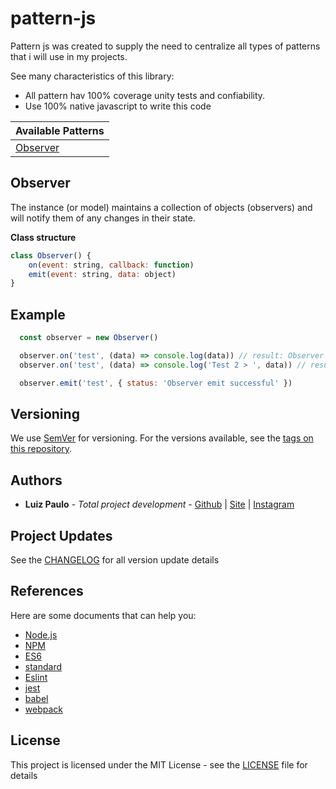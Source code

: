 # pattern-js

Pattern js was created to supply the need to centralize all types of patterns that i will use in my projects.

See many characteristics of this library:
- All pattern hav 100% coverage unity tests and confiability.
- Use 100% native javascript to write this code

| Available Patterns   |
|----------------------|
| [Observer](Observer) |

## Observer
The instance (or model) maintains a collection of objects (observers) and will notify them of any changes in their state.

**Class structure**
```js
class Observer() {
    on(event: string, callback: function)
    emit(event: string, data: object)
}
```

## Example

```js
  const observer = new Observer()

  observer.on('test', (data) => console.log(data)) // result: Observer emit successful
  observer.on('test', (data) => console.log('Test 2 > ', data)) // result: Test 2 > Observer emit successful

  observer.emit('test', { status: 'Observer emit successful' })
```

## Versioning

We use [SemVer](http://semver.org/) for versioning. For the versions available, see the [tags on this repository](https://github.com/lppjunior/pattern-js/tags).

## Authors

* **Luiz Paulo** - *Total project development* - [Github](https://github.com/lppjunior) | [Site](http://lppjunior.com) | [Instagram](https://instagram.com/lppjunior)

## Project Updates

See the [CHANGELOG](CHANGELOG.md) for all version update details

## References

Here are some documents that can help you:

* [Node.js](https://nodejs.org/en/)
* [NPM](https://www.npmjs.com/)
* [ES6](http://es6-features.org/)
* [standard](https://standardjs.com/)
* [Eslint](https://eslint.org/)
* [jest](https://jestjs.io/)
* [babel](https://babeljs.io/)
* [webpack](https://webpack.js.org/)

## License

This project is licensed under the MIT License - see the [LICENSE](LICENSE) file for details
